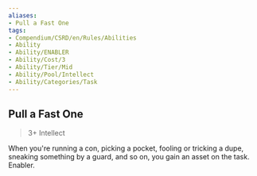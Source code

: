 ```yaml
---
aliases:
- Pull a Fast One
tags:
- Compendium/CSRD/en/Rules/Abilities
- Ability
- Ability/ENABLER
- Ability/Cost/3
- Ability/Tier/Mid
- Ability/Pool/Intellect
- Ability/Categories/Task
---
```


  
## Pull a Fast One  
>3+  Intellect  
  
When you're running a con, picking a pocket, fooling or tricking a dupe, sneaking something by a guard, and so on, you gain an asset on the task. Enabler.